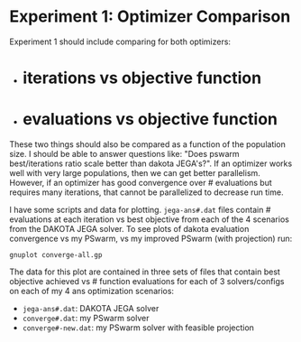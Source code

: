 
Experiment 1: Optimizer Comparison
===================================

Experiment 1 should include comparing for both optimizers:

* # iterations vs objective function
* # evaluations vs objective function

These two things should also be compared as a function of the population size.
I should be able to answer questions like: "Does pswarm best/iterations ratio
scale better than dakota JEGA's?".  If an optimizer works well with very large
populations, then we can get better parallelism.  However, if an optimizer has
good convergence over # evaluations but requires many iterations, that cannot
be parallelized to decrease run time.


I have some scripts and data for plotting.  `jega-ans#.dat` files contain #
evaluations at each iteration vs best objective from each of the 4 scenarios
from the DAKOTA JEGA solver.  To see plots of dakota evaluation convergence vs
my PSwarm, vs my improved PSwarm (with projection) run:

```
gnuplot converge-all.gp
```

The data for this plot are contained in three sets of files that contain best
objective achieved vs # function evaluations for each of 3 solvers/configs on
each of my 4 ans optimization scenarios:

* `jega-ans#.dat`: DAKOTA JEGA solver
* `converge#.dat`: my PSwarm solver
* `converge#-new.dat`: my PSwarm solver with feasible projection

